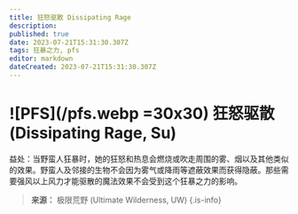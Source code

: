 ```yaml
---
title: 狂怒驱散 Dissipating Rage
description: 
published: true
date: 2023-07-21T15:31:30.307Z
tags: 狂暴之力, pfs
editor: markdown
dateCreated: 2023-07-21T15:31:30.307Z
---
```


# ![PFS](/pfs.webp =30x30) 狂怒驱散 (Dissipating Rage, Su)

益处：当野蛮人狂暴时，她的狂怒和热息会燃烧或吹走周围的雾、烟以及其他类似的效果。野蛮人及邻接的生物不会因为雾气或降雨等遮蔽效果而获得隐蔽。那些需要强风以上风力才能驱散的魔法效果不会受到这个狂暴之力的影响。

> **来源：** 极限荒野 (Ultimate Wilderness, UW)
{.is-info}
